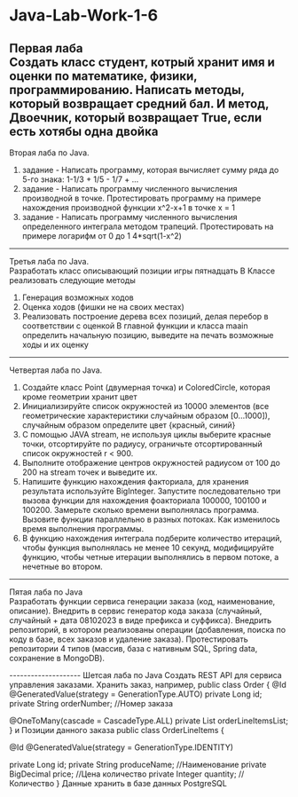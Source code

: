 # Java-Lab-Work-1-6

Первая лаба
<br>Создать класс студент, котрый хранит имя и оценки по математике, физики, программированию. Написать методы, который возвращает средний бал. И метод, Двоечник, который возвращает True, если есть хотябы одна двойка
--------------------
Вторая лаба по Java.
1) задание - Написать программу, которая вычисляет сумму ряда до 5-го знака: 1-1/3 + 1/5 - 1/7 + ...
2) задание - Написать программу численного вычисления производной в точке. Протестировать программу на примере нахождения производной функции x^2-x+1 в точке x = 1
3) задание - Написать программу численного вычисления определенного интеграла методом трапеций. Протестировать на примере логарифм от 0 до 1 4*sqrt(1-x^2)
--------------------
Третья лаба по Java.
<br>Разработать класс описывающий позиции игры пятнадцать
В Классе реализовать следующие методы
1) Генерация возможных ходов
2) Оценка ходов (фишки не на своих местах)
3) Реализовать построение дерева всех позиций, делая перебор в соответствии с оценкой
В главной функции и класса maain определить начальную позицию, выведите на печать возможные ходы и их оценку
--------------------
Четвертая лаба по Java.
1) Создайте класс Point (двумерная точка) и ColoredCircle, которая кроме геометрии хранит цвет
2) Инициализируйте список окружностей из 10000 элементов (все геометрические характеристики случайным образом [0...1000]), случайным образом определите цвет {красный, синий}
3) С помощью JAVA stream, не используя циклы выберите красные точки, отсортируйте по радиусу, ограничьте отсортированный список окружностей r < 900.
4) Выполните отображение центров окружностей радиусом от 100 до 200 на stream точек и выведите их.
5) Напишите функцию нахождения факториала, для хранения результата используйте BigInteger. Запустите последовательно три вызова функции для нахождения фоакториала 100000, 100100 и 100200. Замерьте сколько времени выполнялась программа. Вызовите функции параллельно в разных потоках. Как изменилось время выполнения программы.
6) В функцию нахождения интеграла подберите количество итераций, чтобы функция выполнялась не менее 10 секунд, модифицируйте функцию, чтобы четные итерации выполнялись в первом потоке, а нечетные во втором.
--------------------
<p>Пятая лаба по Java
<br>Разработать функции сервиса генерации заказа (код, наименование, описание). Внедрить в сервис генератор кода заказа
(случайный, случайный + дата 08102023 в виде префикса и суффикса). Внедрить репозиторий, в котором реализованы
операции (добавления, поиска по коду в базе, всех заказов и удаление заказа). Протестировать репозитории 4 типов (массив, база с нативным SQL, Spring data, сохранение в MongoDB). </p>
--------------------
Шетсая лаба по Java
Создать REST  API для сервиса управления заказами.
Хранить заказ, например,
public class Order {
@Id
@GeneratedValue(strategy = GenerationType.AUTO)
private Long id;
private String orderNumber;  //Номер заказа 

@OneToMany(cascade = CascadeType.ALL)
private List<OrderLineItems> orderLineItemsList;
}
и 
Позиции данного заказа
public class OrderLineItems {
  
@Id
@GeneratedValue(strategy = GenerationType.IDENTITY)

private Long id;
private String producеName; //Наименование 
private BigDecimal price;  //Цена количество
private Integer quantity; //Количество
}
Данные хранить в базе данных PostgreSQL
